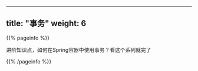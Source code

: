 
---
title: "事务"
weight: 6
---

{{% pageinfo %}}

进阶知识点，如何在Spring容器中使用事务？看这个系列就完了

{{% /pageinfo %}}
